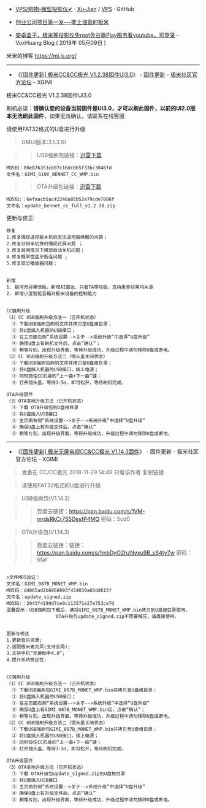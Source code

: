 - [VPS/购物-微型投影仪✔](https://github.com/Xu-Jian/VPS/blob/master/%E8%B4%AD%E7%89%A9-%E5%BE%AE%E5%9E%8B%E6%8A%95%E5%BD%B1%E4%BB%AA%E2%9C%94) · [Xu-Jian](https://github.com/Xu-Jian/) / [VPS](https://github.com/Xu-Jian/VPS) · GitHub

- [创业公司项目第一发---能上油管的极米](https://jiusanzhou.github.io/Frist-Project/)

- [安卓盒子，极米等投影仪免root免谷歌Play服务看youtube，可登录](https://voxhuang.com/document/2018/05/09/SmartYoutube.html) - VoxHuang Blog ( 2018年 05月09日 )

米米的博客 https://mi.js.org/

----------------------------------------------------------------------------------------------

- 《[[固件更新] 极米CC&CC极光 V1.2.38固件UI3.0](http://bbs.xgimi.cn/forum.php?mod=viewthread&tid=146397&extra=page%3D1%26filter%3Dtypeid%26typeid%3D253)》 - [固件更新](http://bbs.xgimi.cn/forum.php?mod=forumdisplay&fid=94&filter=typeid&typeid=253) - [极米社区官方论坛](http://bbs.xgimi.cn) - XGIMI

极米CC&CC极光 V1.2.38固件UI3.0

刷机必读：**请确认您的设备当前固件是UI3.0，才可以刷此固件，以前的UI2.0版本无法刷此固件**，如果无法确认，请联系在线客服

请使用FAT32格式的U盘进行升级

> GMUI版本:3.1.3.10

>> USB强刷包链接：[迅雷下载](http://support.xgimi.net/firmware/NewCc/v1.2.38/GIMI_G10V_BENNET_CC_WMP.bin)
```
MD5码：80e876353cb07c16dc065f33bc3046fd
文件名：GIMI_G10V_BENNET_CC_WMP.bin
```

>> OTA升级包链接：[迅雷下载](http://support.xgimi.net/firmware/NewCc/v1.2.38/update_bennet_cc_full_v1.2.38.zip)
```
MD5码:：6efaacb5ac42246a85b52a79cde7086f
文件名：update_bennet_cc_full_v1.2.38.zip
```


更新与修正:
```
修复
1.修复偶现遥控器关机后无法遥控器唤醒的问题；
2.修复分辨率切换时偶现花屏问题 ；
3.修复弱网情况下偶现自动关机问题；
4.修复概率性蓝牙断连问题 ;
5.修复部分播放器问题；


新增
1. 银河奇异果改版，新增AI雷达、只看TA等功能，支持更多好莱坞片源
2. 新增小度智能音箱对极米设备的控制能力


CC强刷升级
（1）CC USB强刷升级方法一（已开机状态）
  ① 下载USB强刷包刷机文件并拷贝至U盘根目录；
  ② 将U盘插入机器的USB接口；
  ③ 在主页面右侧“系统设置-->关于-->系统升级”中选择“U盘升级”
  ④ 确保U盘上有刷机文件后，点击“确认”；
  ⑤ 稍等片刻，出现升级界面，等待升级成功，升级过程中请勿移除U盘或断电。
（2）CC USB强刷升级方法二（镜头盖关闭状态）
  ① 下载USB强刷包刷机文件并拷贝至U盘根目录；
  ② 将U盘插入机器的USB接口，插上电源；
  ③ 同时按住CC机身的“上一曲+下一曲”键；
  ④ 打开镜头盖，等待3-5s，即可松开，等待刷机完成。

OTA升级固件
（3）OTA本地升级方法（已开机状态）
  ① 下载 OTA升级包到U盘根目录
  ② 将U盘插入USB接口
  ③ 主页面右侧“系统设置-->关于-->系统升级”中选择“U盘升级”
  ④ 确保U盘上有升级文件后，点击“确认”
  ⑤ 稍等片刻，出现升级界面，等待升级成功，升级过程中请勿移除U盘或断电。
```

-----------------------------------------------------------------------------------

- 《[[固件更新] 极米无屏电视CC&CC极光 V1.14.3固件](http://bbs.xgimi.cn/forum.php?mod=viewthread&tid=142282&extra=page%3D1%26filter%3Dtypeid%26typeid%3D253)》 - 固件更新 - 极米社区官方论坛 - XGIMI


>发表在 CC/CC极光 2018-11-29 14:49 只看该作者 复制链接 

>请使用FAT32格式的U盘进行升级


>USB强刷包(V1.14.3)

>> 百度云链接：https://pan.baidu.com/s/1VM-mrdsRkCr7S5DesfP4MQ 密码：5cd0


> OTA升级包(V1.14.3) 

>> 百度云链接：链接：https://pan.baidu.com/s/1mbDyO2hzNvxu9B_sS4ty7w 密码：6faf

```

>文件MD5验证：
文件名：GIMI_087B_MONET_WMP.bin
MD5码：d4065ad2b6860093f454030a66dd615f
文件名：update_signed.zip
MD5码:：2943f4199d7ce9c113571e27e753ce7d
温馨提示：USB强刷包下载后，请将GIMI_087B_MONET_WMP.bin拷贝到U盘根目录使用。
                  OTA升级包update_signed.zip不需要解压，请直接使用。


更新与修正
1.更新音乐资源;
2.适配极米麦克风(支持全局);
3.支持手机“无屏助手4.0”;
4.提升系统稳定性;


CC强刷升级
（1）CC USB强刷升级方法一（已开机状态）
  ① 下载USB强刷包GIMI_087B_MONET_WMP.bin并拷贝至U盘根目录；
  ② 将U盘插入机器的USB接口；
  ③ 在主页面右侧“系统设置-->关于-->系统升级”中选择“U盘升级”
  ④ 确保U盘上有GIMI_087B_MONET_WMP.bin后，点击“确认”；
  ⑤ 稍等片刻，出现升级界面，等待升级成功，升级过程中请勿移除U盘或断电。
（2）CC USB强刷升级方法二（镜头盖关闭状态）
  ① 下载USB强刷包GIMI_087B_MONET_WMP.bin并拷贝至U盘根目录；
  ② 将U盘插入机器的USB接口，插上电源；
  ③ 同时按住CC机身的“上一曲+下一曲”键；
  ④ 打开镜头盖，等待3-5s，即可松开，等待刷机完成。

OTA升级固件
（3）OTA本地升级方法（已开机状态）
  ① 下载 OTA升级包update_signed.zip到U盘根目录
  ② 将U盘插入USB接口
  ③ 主页面右侧“系统设置-->关于-->系统升级”中选择“U盘升级”
  ④ 确保U盘上有升级文件后，点击“确认”
  ⑤ 稍等片刻，出现升级界面，等待升级成功，升级过程中请勿移除U盘或断电。
```
